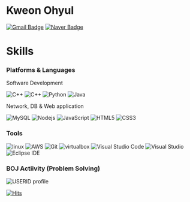 # Kweon Ohyul 
[![Gmail Badge](https://img.shields.io/badge/Gmail-d14836?style=for-the-badge&logo=Gmail&logoColor=white&link=mailto:ohyul98@gmail.com)](mailto:ohyul98@gmail.com)
[![Naver Badge](https://img.shields.io/badge/Naver-03C75A?style=for-the-badge&logo=Naver&logoColor=white&link=mailto:ohyul98@naver.com)](mailto:ohyul98@naver.com)

# Skills
### Platforms & Languages
Software Development

![C++](https://img.shields.io/badge/c++-00599C.svg?&style=for-the-badge&logo=cplusplus&logoColor=white)
![C++](https://img.shields.io/badge/c-A8B9CC.svg?&style=for-the-badge&logo=c&logoColor=white)
![Python](https://img.shields.io/badge/Python-3776AB.svg?&style=for-the-badge&logo=Python&logoColor=white)
![Java](https://img.shields.io/badge/Java-007396?style=for-the-badge&logo=Java&logoColor=white)

Network, DB & Web application

![MySQL](https://img.shields.io/badge/MySQL-4479A1.svg?&style=for-the-badge&logo=MySQL&logoColor=white)
![Nodejs](https://img.shields.io/badge/node.js-339933.svg?&style=for-the-badge&logo=nodedotjs&logoColor=white)
![JavaScript](https://img.shields.io/badge/JavaScript-F7DF1E.svg?&style=for-the-badge&logo=JavaScript&logoColor=white)
![HTML5](https://img.shields.io/badge/HTML5-E34F26.svg?&style=for-the-badge&logo=HTML5&logoColor=white)
![CSS3](https://img.shields.io/badge/CSS3-1572B6.svg?&style=for-the-badge&logo=CSS3&logoColor=white)

### Tools
![linux](https://img.shields.io/badge/linux-FCC624.svg?&style=for-the-badge&logo=linux&logoColor=white)
![AWS](https://img.shields.io/badge/AWS-232F3E.svg?&style=for-the-badge&logo=amazonaws&logoColor=white)
![Git](https://img.shields.io/badge/Git-F05032.svg?&style=for-the-badge&logo=Git&logoColor=white)
![virtualbox](https://img.shields.io/badge/virtualbox-183A61.svg?&style=for-the-badge&logo=virtualbox&logoColor=white)
![Visual Studio Code](https://img.shields.io/badge/Visual%20Studio%20Code-007ACC.svg?&style=for-the-badge&logo=Visual%20Studio%20Code&logoColor=white)
![Visual Studio](https://img.shields.io/badge/visual%20studio-5C2D91.svg?&style=for-the-badge&logo=visual%20studio&logoColor=white)
![Eclipse IDE](https://img.shields.io/badge/Eclipse%20IDE-2C2255.svg?&style=for-the-badge&logo=Eclipse%20IDE&logoColor=white)


### BOJ Actiivity (Problem Solving)
![USERID profile](http://mazandi.herokuapp.com/api?handle=ohyul98&theme=cold)
<!--[![Solved.ac 프로필](http://mazassumnida.wtf/api/v2/generate_badge?boj=ohyul98)](https://solved.ac/ohyul98) -->


[![Hits](https://hits.seeyoufarm.com/api/count/incr/badge.svg?url=https%3A%2F%2Fgithub.com%2FOhyul&count_bg=%2379C83D&title_bg=%23555555&icon=&icon_color=%23E7E7E7&title=hits&style=for-the-badge)](https://hits.seeyoufarm.com)
